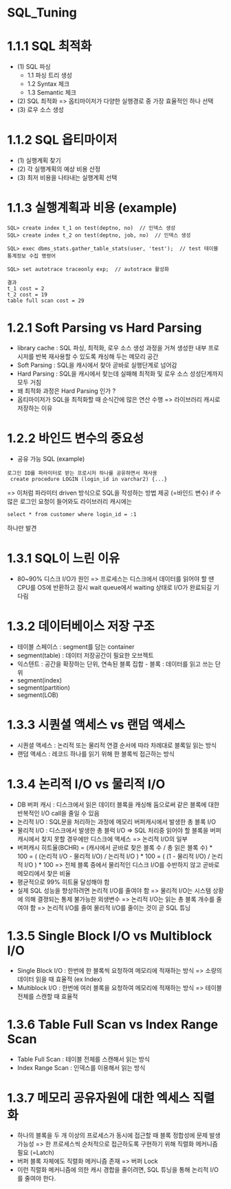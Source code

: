 # SQL_Tuning

# 1.1.1 SQL 최적화
  - (1) SQL 파싱
    - 1.1 파싱 트리 생성
    - 1.2 Syntax 체크
    - 1.3 Semantic 체크
  - (2) SQL 최적화 => 옵티마이저가 다양한 실행경로 중 가장 효율적인 하나 선택
  - (3) 로우 소스 생성

#
# 1.1.2 SQL 옵티마이저
  - (1) 실행계획 찾기
  - (2) 각 실행계획의 예상 비용 산정
  - (3) 최저 비용을 나타내는 실행계획 선택

#
# 1.1.3 실행계획과 비용 (example)

  ```
  SQL> create index t_1 on test(deptno, no)  // 인덱스 생성
  SQL> create index t_2 on test(deptno, job, no)  // 인덱스 생성
  ```
  
  ```
  SQL> exec dbms_stats.gather_table_stats(user, 'test');  // test 테이블 통계정보 수집 명령어
  ```

  ```
  SQL> set autotrace traceonly exp;  // autotrace 활성화
  ```
  
  ```
  결과 
  t_1 cost = 2
  t_2 cost = 19
  table full scan cost = 29
  ```
  
  
# 1.2.1 Soft Parsing vs Hard Parsing
 - library cache : SQL 파싱, 최적화, 로우 소스 생성 과정을 거쳐 생성한 내부 프로시저를 반복 재사용할 수 있도록 캐싱해 두는 메모리 공간
 - Soft Parsing : SQL을 캐시에서 찾아 곧바로 실행단계로 넘어감
 - Hard Parsing : SQL을 캐시에서 찾는데 실패해 최적화 및 로우 소스 성성단계까지 모두 거침
 - 왜 최적화 과정은 Hard Parsing 인가 ?
  - 옵티마이저가 SQL을 최적화할 때 순식간에 많은 연산 수행 => 라이브러리 캐시로 저장하는 이유

# 1.2.2 바인드 변수의 중요성
 - 공유 가능 SQL (example)
 ```
 로그인 ID를 파라미터로 받는 프로시저 하나를 공유하면서 재사용
  create procedure LOGIN (login_id in varchar2) {...}
 ```
 => 이처럼 파라미터 driven 방식으로 SQL을 작성하는 방법 제공 (=바인드 변수) if 수많은 로그인 요청이 들어와도 라이브러리 캐시에는 
 ```
 select * from customer where login_id = :1
 ```
 하나만 발견

# 1.3.1 SQL이 느린 이유
 - 80~90% 디스크 I/O가 원인 => 프로세스는 디스크에서 데이터를 읽어야 할 땐 CPU를 OS에 반환하고 잠시 wait queue에서 waiting 상태로 I/O가 완료되길 기다림

# 1.3.2 데이터베이스 저장 구조 
 - 테이블 스페이스 : segment를 담는 container
  - segment(table) : 데이터 저장공간이 필요한 오브젝트
   - 익스텐트 : 공간을 확장하는 단위, 연속된 블록 집합
    - 블록 : 데이터를 읽고 쓰는 단위
  - segment(index)
  - segment(partition)
  - segment(LOB) 

# 1.3.3 시퀀셜 액세스 vs 랜덤 액세스
 - 시퀀셜 액세스 : 논리적 또는 물리적 연결 순서에 따라 차례대로 블록일 읽는 방식
 - 랜덤 액세스 : 레코드 하나를 읽기 위해 한 블록씩 접근하는 방식

# 1.3.4 논리적 I/O vs 물리적 I/O
 - DB 버퍼 캐시 : 디스크에서 읽은 데이터 블록을 캐싱해 둠으로써 같은 블록에 대한 반복적인 I/O call을 줄일 수 있음
 - 논리적 I/O : SQL문을 처리하는 과정에 메모리 버퍼캐시에서 발생한 총 블록 I/O
 - 물리적 I/O : 디스크에서 발생한 총 블럭 I/O => SQL 처리중 읽어야 할 블록을 버퍼캐시에서 찾지 못할 경우에만 디스크에 액세스 => 논리적 I/O의 일부
 - 버퍼캐시 히트율(BCHR) = (캐시에서 곧바로 찾은 블록 수 / 총 읽은 블록 수) * 100
                     = ( (논리적 I/O - 물리적 I/O) / 논리적 I/O ) * 100
                     = ( (1 - 물리적 I/O) / 논리적 I/O ) * 100
                     => 전체 블록 중에서 물리적인 디스크 I/O를 수반하지 않고 곧바로 메모리에서 찾은 비율
 - 평균적으로 99% 히트율 달성해야 함
 - 실제 SQL 성능을 향상하려면 논리적 I/O를 줄여야 함 => 물리적 I/O는 시스템 상황에 의해 결졍되는 통제 불가능한 외생변수
 => 논리적 I/O는 읽는 총 블록 개수를 줄여야 함 => 논리적 I/O를 줄여 물리적 I/O를 줄이는 것이 곧 SQL 튜닝
 
 # 1.3.5 Single Block I/O vs Multiblock I/O
  - Single Block I/O : 한번에 한 블록씩 요청하여 메모리에 적재하는 방식 => 소량의 데이터 읽을 때 효율적 (ex Index)
  - Multiblock I/O : 한번에 여러 블록을 요청하여 메모리에 적재하는 방식 => 테이블 전체를 스캔할 때 효율적
 
 # 1.3.6 Table Full Scan vs Index Range Scan
  - Table Full Scan : 테이블 전체를 스캔해서 읽는 방식
  - Index Range Scan : 인덱스를 이용해서 읽는 방식

 # 1.3.7 메모리 공유자원에 대한 엑세스 직렬화
  - 하나의 블록을 두 개 이상의 프로세스가 동시에 접근할 때 블록 정합성에 문제 발생 가능성 => 한 프로세스씩 순처적으로 접근하도록 구현하기 위해 직렬화 메커니즘 필요 (=Latch)
  - 버퍼 블록 자체에도 직렬화 메커니즘 존재 => 버퍼 Lock
  - 이런 직렬화 메커니즘에 의한 캐시 경합을 줄이려면, SQL 튜닝을 통해 논리적 I/O를 줄여야 한다.
   
